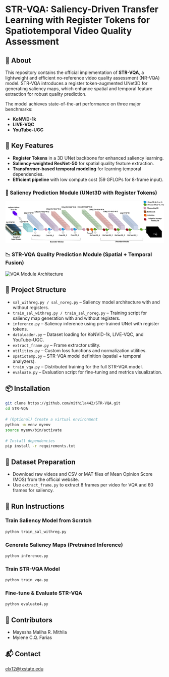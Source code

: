 # STR-VQA: Saliency-Driven Transfer Learning with Register Tokens for Spatiotemporal Video Quality Assessment

## 📌 About
This repository contains the official implementation of **STR-VQA**, a lightweight and efficient no-reference video quality assessment (NR-VQA) model. STR-VQA introduces a register token-augmented UNet3D for generating saliency maps, which enhance spatial and temporal feature extraction for robust quality prediction.

The model achieves state-of-the-art performance on three major benchmarks:
- **KoNViD-1k**
- **LIVE-VQC**
- **YouTube-UGC**

## 🚀 Key Features
- **Register Tokens** in a 3D UNet backbone for enhanced saliency learning.
- **Saliency-weighted ResNet-50** for spatial quality feature extraction.
- **Transformer-based temporal modeling** for learning temporal dependencies.
- **Efficient pipeline** with low compute cost (59 GFLOPs for 8-frame input).

### 🎯 Saliency Prediction Module (UNet3D with Register Tokens)
![Saliency Module Architecture](saliency_pretraining.png)

### 📉 STR-VQA Quality Prediction Module (Spatial + Temporal Fusion)
![VQA Module Architecture](spatiotemporal_vqa.png)


## 🧱 Project Structure
- `sal_withreg.py / sal_noreg.py` – Saliency model architecture with and without registers.
- `train_sal_withreg.py / train_sal_noreg.py` – Training script for saliency map generation with and without registers.
- `inference.py` – Saliency inference using pre-trained UNet with register tokens.
- `dataloader.py` – Dataset loading for KoNViD-1k, LIVE-VQC, and YouTube-UGC.
- `extract_frame.py` – Frame extractor utility.
- `utilities.py` – Custom loss functions and normalization utilities.
- `spatiotemp.py` – STR-VQA model definition (spatial + temporal analyzers).
- `train_vqa.py` – Distributed training for the full STR-VQA model.
- `evaluate.py` – Evaluation script for fine-tuning and metrics visualization.

## 📦 Installation
```bash
git clone https://github.com/mithila442/STR-VQA.git
cd STR-VQA

# (Optional) Create a virtual environment
python -m venv myenv
source myenv/bin/activate

# Install dependencies
pip install -r requirements.txt
```

## 📁 Dataset Preparation

- Download raw videos and CSV or MAT files of Mean Opinion Score (MOS) from the official website.
- Use `extract_frame.py` to extract 8 frames per video for VQA and 60 frames for saliency.

## 🧪 Run Instructions

### Train Saliency Model from Scratch
```bash
python train_sal_withreg.py
```

### Generate Saliency Maps (Pretrained Inference)
```bash
python inference.py
```

### Train STR-VQA Model
```bash
python train_vqa.py
```

### Fine-tune & Evaluate STR-VQA
```bash
python evaluate4.py
```

## 👥 Contributors
- Mayesha Maliha R. Mithila
- Mylene C.Q. Farias

## 📬 Contact
elx12@txstate.edu

